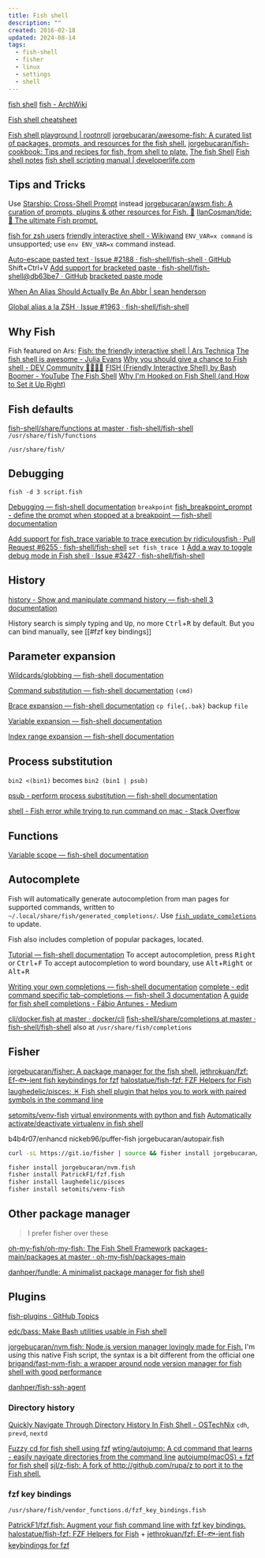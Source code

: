 ```yaml
---
title: Fish shell
description: ""
created: 2016-02-18
updated: 2024-08-14
tags:
  - fish-shell
  - fisher
  - linux
  - settings
  - shell
---
```


[fish shell](http://fishshell.com/)
[fish - ArchWiki](https://wiki.archlinux.org/title/Fish)

[Fish shell cheatsheet](https://devhints.io/fish-shell)

[Fish shell playground | rootnroll](https://rootnroll.com/d/fish-shell/)
[jorgebucaran/awesome-fish: A curated list of packages, prompts, and resources for the fish shell.](https://github.com/jorgebucaran/awesome-fish)
[jorgebucaran/fish-cookbook: Tips and recipes for fish, from shell to plate.](https://github.com/jorgebucaran/fish-cookbook)
[The fish Shell](https://mvolkmann.github.io/fish-article/)
[Fish shell notes](https://sbr.pm/technical/fish.html)
[fish shell scripting manual | developerlife.com](https://developerlife.com/2019/10/31/fish-scripting-manual/)

## Tips and Tricks

Use [Starship: Cross-Shell Prompt](https://starship.rs/) instead
[jorgebucaran/awsm.fish: A curation of prompts, plugins & other resources for Fish. 🐚](https://github.com/jorgebucaran/awsm.fish)
[IlanCosman/tide: 🌊 The ultimate Fish prompt.](https://github.com/IlanCosman/tide)

[fish for zsh users](https://ludios.org/fish-for-zsh-users/)
[friendly interactive shell - Wikiwand](https://omni.wikiwand.com/en/Friendly_interactive_shell#/Bash/fish_translation_table)
`ENV_VAR=x command` is unsupported; use `env ENV_VAR=x` command instead.

[Auto-escape pasted text · Issue #2188 · fish-shell/fish-shell · GitHub](https://github.com/fish-shell/fish-shell/issues/2188) Shift+Ctrl+V
[Add support for bracketed paste · fish-shell/fish-shell@db63be7 · GitHub](https://github.com/fish-shell/fish-shell/commit/db63be790984c20ba3a399e233d33b51c73cf4a1)
[bracketed paste mode](https://cirw.in/blog/bracketed-paste)

[When An Alias Should Actually Be An Abbr | sean henderson](https://www.sean.sh/log/when-an-alias-should-actually-be-an-abbr/)

[Global alias a la ZSH · Issue #1963 · fish-shell/fish-shell](https://github.com/fish-shell/fish-shell/issues/1963)

## Why Fish

Fish featured on Ars:
[Fish: the friendly interactive shell | Ars Technica](http://arstechnica.com/information-technology/2005/12/linux-20051218/2/)
[The fish shell is awesome - Julia Evans](https://jvns.ca/blog/2017/04/23/the-fish-shell-is-awesome/)
[Why you should give a chance to Fish shell - DEV Community 👩‍💻👨‍💻](https://dev.to/jukben/why-you-should-give-a-chance-to-fish-shell-5a0l)
[FISH (Friendly Interactive Shell) by Bash Boomer - YouTube](https://www.youtube.com/watch?v=C2a7jJTh3kU)
[The Fish Shell](https://flaviocopes.com/fish-shell/)
[Why I'm Hooked on Fish Shell (and How to Set it Up Right)](https://spin.atomicobject.com/2017/05/25/fish-shell-overview/)

## Fish defaults

[fish-shell/share/functions at master · fish-shell/fish-shell](https://github.com/fish-shell/fish-shell/tree/master/share/functions) `/usr/share/fish/functions`

`/usr/share/fish/`

## Debugging

`fish -d 3 script.fish`

[Debugging — fish-shell documentation](https://fishshell.com/docs/current/index.html#debugging) `breakpoint`
[fish_breakpoint_prompt - define the prompt when stopped at a breakpoint — fish-shell documentation](https://fishshell.com/docs/current/cmds/fish_breakpoint_prompt.html?highlight=breakpoint)

[Add support for fish_trace variable to trace execution by ridiculousfish · Pull Request #6255 · fish-shell/fish-shell](https://github.com/fish-shell/fish-shell/pull/6255) `set fish_trace 1`
[Add a way to toggle debug mode in Fish shell · Issue #3427 · fish-shell/fish-shell](https://github.com/fish-shell/fish-shell/issues/3427)

## History

[history - Show and manipulate command history — fish-shell 3 documentation](https://fishshell.com/docs/current/cmds/history.html)

History search is simply typing and <kbd>Up</kbd>, no more <kbd>Ctrl</kbd>+<kbd>R</kbd> by default.
But you can bind manually, see [[#fzf key bindings]]

## Parameter expansion

[Wildcards/globbing — fish-shell documentation](https://fishshell.com/docs/current/index.html#wildcards)

[Command substitution — fish-shell documentation](https://fishshell.com/docs/current/index.html#command-substitution)
`(cmd)`

[Brace expansion — fish-shell documentation](https://fishshell.com/docs/current/index.html#expand-brace)
`cp file{,.bak}` backup `file`

[Variable expansion — fish-shell documentation](https://fishshell.com/docs/current/index.html#expand-variable)

[Index range expansion — fish-shell documentation](https://fishshell.com/docs/current/index.html#expand-index-range)

## Process substitution

`bin2 <(bin1)` becomes `bin2 (bin1 | psub)`

[psub - perform process substitution — fish-shell documentation](https://fishshell.com/docs/current/cmds/psub.html)

[shell - Fish error while trying to run command on mac - Stack Overflow](https://stackoverflow.com/questions/48855508/fish-error-while-trying-to-run-command-on-mac/48855746)

## Functions

[Variable scope — fish-shell documentation](https://fishshell.com/docs/current/index.html#variable-scope)

## Autocomplete

Fish will automatically generate autocompletion from man pages for supported commands, written to `~/.local/share/fish/generated_completions/`.
Use [`fish_update_completions`](https://github.com/fish-shell/fish-shell/blob/master/share/functions/fish_update_completions.fish) to update.

Fish also includes completion of popular packages, located.

[Tutorial — fish-shell documentation](https://fishshell.com/docs/current/tutorial.html#autosuggestions)
To accept autocompletion, press <kbd>Right</kbd> or <kbd>Ctrl</kbd>+<kbd>F</kbd>
To accept autocompletion to word boundary, use <kbd>Alt</kbd>+<kbd>Right</kbd> or <kbd>Alt</kbd>+<kbd>R</kbd>

[Writing your own completions — fish-shell documentation](https://fishshell.com/docs/current/index.html#writing-your-own-completions)
[complete - edit command specific tab-completions — fish-shell 3 documentation](https://fishshell.com/docs/current/cmds/complete.html)
[A guide for fish shell completions - Fábio Antunes - Medium](https://medium.com/@fabioantunes/a-guide-for-fish-shell-completions-485ac04ac63c)

[cli/docker.fish at master · docker/cli](https://github.com/docker/cli/blob/master/contrib/completion/fish/docker.fish)
[fish-shell/share/completions at master · fish-shell/fish-shell](https://github.com/fish-shell/fish-shell/tree/master/share/completions) also at `/usr/share/fish/completions`

## Fisher

[jorgebucaran/fisher: A package manager for the fish shell.](https://github.com/jorgebucaran/fisher)
[jethrokuan/fzf: Ef-🐟-ient fish keybindings for fzf](https://github.com/jethrokuan/fzf)
[halostatue/fish-fzf: FZF Helpers for Fish](https://github.com/halostatue/fish-fzf)
[laughedelic/pisces: ♓️ Fish shell plugin that helps you to work with paired symbols in the command line](https://github.com/laughedelic/pisces)

[setomits/venv-fish](https://github.com/setomits/venv-fish)
[virtual environments with python and fish](https://gist.github.com/mrchrisadams/9309736)
[Automatically activate/deactivate virtualenv in fish shell](https://gist.github.com/tommyip/cf9099fa6053e30247e5d0318de2fb9e)

b4b4r07/enhancd
nickeb96/puffer-fish
jorgebucaran/autopair.fish

```sh
curl -sL https://git.io/fisher | source && fisher install jorgebucaran/fisher

fisher install jorgebucaran/nvm.fish
fisher install PatrickF1/fzf.fish
fisher install laughedelic/pisces
fisher install setomits/venv-fish
```

## Other package manager

> I prefer fisher over these

[oh-my-fish/oh-my-fish: The Fish Shell Framework](https://github.com/oh-my-fish/oh-my-fish)
[packages-main/packages at master · oh-my-fish/packages-main](https://github.com/oh-my-fish/packages-main/tree/master/packages)

[danhper/fundle: A minimalist package manager for fish shell](https://github.com/danhper/fundle)

## Plugins

[fish-plugins · GitHub Topics](https://github.com/topics/fish-plugins)

[edc/bass: Make Bash utilities usable in Fish shell](https://github.com/edc/bass)

[jorgebucaran/nvm.fish: Node.js version manager lovingly made for Fish.](https://github.com/jorgebucaran/nvm.fish) I'm using this native Fish script, the syntax is a bit different from the official one
[brigand/fast-nvm-fish: a wrapper around node version manager for fish shell with good performance](https://github.com/brigand/fast-nvm-fish)

[danhper/fish-ssh-agent](https://github.com/danhper/fish-ssh-agent)

### Directory history

[Quickly Navigate Through Directory History In Fish Shell - OSTechNix](https://ostechnix.com/quickly-navigate-through-directory-history-in-fish-shell/) `cdh`, `prevd`, `nextd`

[Fuzzy cd for fish shell using fzf](https://gist.github.com/chrisnorris/fe57c7855fd87a2636999edf1d4d735b)
[wting/autojump: A cd command that learns - easily navigate directories from the command line](https://github.com/wting/autojump)
[autojump(macOS) + fzf for fish shell](https://gist.github.com/l4u/06502cf680b9a3817efddfb0a9a6ede8)
[sjl/z-fish: A fork of http://github.com/rupa/z to port it to the Fish shell.](https://github.com/sjl/z-fish)

### fzf key bindings

`/usr/share/fish/vendor_functions.d/fzf_key_bindings.fish`

[PatrickF1/fzf.fish: Augment your fish command line with fzf key bindings.](https://github.com/PatrickF1/fzf.fish)
[halostatue/fish-fzf: FZF Helpers for Fish](https://github.com/halostatue/fish-fzf) + [jethrokuan/fzf: Ef-🐟-ient fish keybindings for fzf](https://github.com/jethrokuan/fzf)
